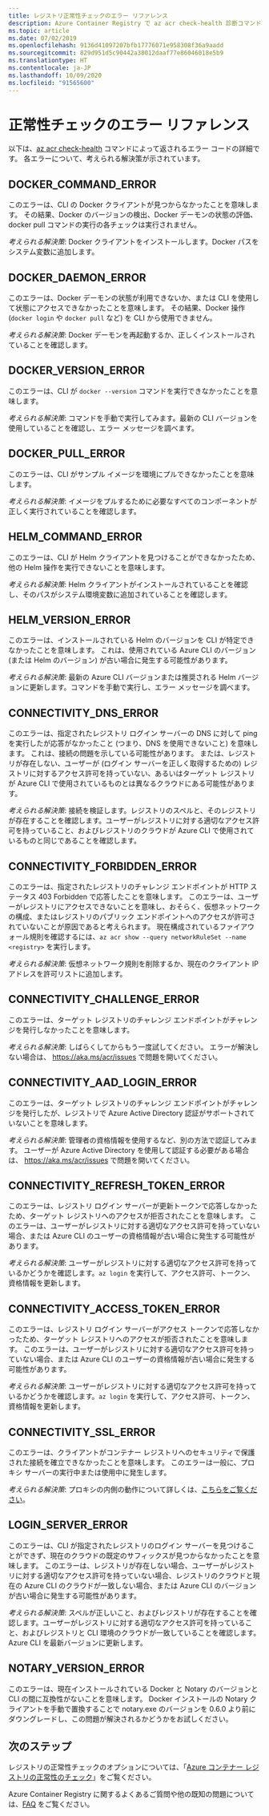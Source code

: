 ```yaml
---
title: レジストリ正常性チェックのエラー リファレンス
description: Azure Container Registry で az acr check-health 診断コマンドを実行することによって検出された問題のエラー コードと考えられる解決策
ms.topic: article
ms.date: 07/02/2019
ms.openlocfilehash: 9136d41097207bfb17776071e958308f36a9aadd
ms.sourcegitcommit: 829d951d5c90442a38012daaf77e86046018e5b9
ms.translationtype: HT
ms.contentlocale: ja-JP
ms.lasthandoff: 10/09/2020
ms.locfileid: "91565600"
---
```

# <a name="health-check-error-reference"></a>正常性チェックのエラー リファレンス

以下は、[az acr check-health][az-acr-check-health] コマンドによって返されるエラー コードの詳細です。 各エラーについて、考えられる解決策が示されています。

## <a name="docker_command_error"></a>DOCKER_COMMAND_ERROR

このエラーは、CLI の Docker クライアントが見つからなかったことを意味します。 その結果、Docker のバージョンの検出、Docker デーモンの状態の評価、docker pull コマンドの実行の各チェックは実行されません。

*考えられる解決策*: Docker クライアントをインストールします。Docker パスをシステム変数に追加します。

## <a name="docker_daemon_error"></a>DOCKER_DAEMON_ERROR

このエラーは、Docker デーモンの状態が利用できないか、または CLI を使用して状態にアクセスできなかったことを意味します。 その結果、Docker 操作 (`docker login` や `docker pull` など) を CLI から使用できません。

*考えられる解決策*: Docker デーモンを再起動するか、正しくインストールされていることを確認します。

## <a name="docker_version_error"></a>DOCKER_VERSION_ERROR

このエラーは、CLI が `docker --version` コマンドを実行できなかったことを意味します。

*考えられる解決策*: コマンドを手動で実行してみます。最新の CLI バージョンを使用していることを確認し、エラー メッセージを調べます。

## <a name="docker_pull_error"></a>DOCKER_PULL_ERROR

このエラーは、CLI がサンプル イメージを環境にプルできなかったことを意味します。

*考えられる解決策*: イメージをプルするために必要なすべてのコンポーネントが正しく実行されていることを確認します。

## <a name="helm_command_error"></a>HELM_COMMAND_ERROR

このエラーは、CLI が Helm クライアントを見つけることができなかったため、他の Helm 操作を実行できないことを意味します。

*考えられる解決策*: Helm クライアントがインストールされていることを確認し、そのパスがシステム環境変数に追加されていることを確認します。

## <a name="helm_version_error"></a>HELM_VERSION_ERROR

このエラーは、インストールされている Helm のバージョンを CLI が特定できなかったことを意味します。 これは、使用されている Azure CLI のバージョン (または Helm のバージョン) が古い場合に発生する可能性があります。

*考えられる解決策*: 最新の Azure CLI バージョンまたは推奨される Helm バージョンに更新します。コマンドを手動で実行し、エラー メッセージを調べます。

## <a name="connectivity_dns_error"></a>CONNECTIVITY_DNS_ERROR

このエラーは、指定されたレジストリ ログイン サーバーの DNS に対して ping を実行したが応答がなかったこと (つまり、DNS を使用できないこと) を意味します。 これは、接続の問題を示している可能性があります。 または、レジストリが存在しない、ユーザーが (ログイン サーバーを正しく取得するための) レジストリに対するアクセス許可を持っていない、あるいはターゲット レジストリが Azure CLI で使用されているものとは異なるクラウドにある可能性があります。

*考えられる解決策*: 接続を検証します。レジストリのスペルと、そのレジストリが存在することを確認します。ユーザーがレジストリに対する適切なアクセス許可を持っていること、およびレジストリのクラウドが Azure CLI で使用されているものと同じであることを確認します。

## <a name="connectivity_forbidden_error"></a>CONNECTIVITY_FORBIDDEN_ERROR

このエラーは、指定されたレジストリのチャレンジ エンドポイントが HTTP ステータス 403 Forbidden で応答したことを意味します。 このエラーは、ユーザーがレジストリにアクセスできないことを意味し、おそらく、仮想ネットワークの構成、またはレジストリのパブリック エンドポイントへのアクセスが許可されていないことが原因であると考えられます。 現在構成されているファイアウォール規則を確認するには、`az acr show --query networkRuleSet --name <registry>` を実行します。

*考えられる解決策*: 仮想ネットワーク規則を削除するか、現在のクライアント IP アドレスを許可リストに追加します。

## <a name="connectivity_challenge_error"></a>CONNECTIVITY_CHALLENGE_ERROR

このエラーは、ターゲット レジストリのチャレンジ エンドポイントがチャレンジを発行しなかったことを意味します。

*考えられる解決策*: しばらくしてからもう一度試してください。 エラーが解決しない場合は、 https://aka.ms/acr/issues で問題を開いてください。

## <a name="connectivity_aad_login_error"></a>CONNECTIVITY_AAD_LOGIN_ERROR

このエラーは、ターゲット レジストリのチャレンジ エンドポイントがチャレンジを発行したが、レジストリで Azure Active Directory 認証がサポートされていないことを意味します。

*考えられる解決策*: 管理者の資格情報を使用するなど、別の方法で認証してみます。 ユーザーが Azure Active Directory を使用して認証する必要がある場合は、 https://aka.ms/acr/issues で問題を開いてください。

## <a name="connectivity_refresh_token_error"></a>CONNECTIVITY_REFRESH_TOKEN_ERROR

このエラーは、レジストリ ログイン サーバーが更新トークンで応答しなかったため、ターゲット レジストリへのアクセスが拒否されたことを意味します。 このエラーは、ユーザーがレジストリに対する適切なアクセス許可を持っていない場合、または Azure CLI のユーザーの資格情報が古い場合に発生する可能性があります。

*考えられる解決策*: ユーザーがレジストリに対する適切なアクセス許可を持っているかどうかを確認します。`az login` を実行して、アクセス許可、トークン、資格情報を更新します。

## <a name="connectivity_access_token_error"></a>CONNECTIVITY_ACCESS_TOKEN_ERROR

このエラーは、レジストリ ログイン サーバーがアクセス トークンで応答しなかったため、ターゲット レジストリへのアクセスが拒否されたことを意味します。 このエラーは、ユーザーがレジストリに対する適切なアクセス許可を持っていない場合、または Azure CLI のユーザーの資格情報が古い場合に発生する可能性があります。

*考えられる解決策*: ユーザーがレジストリに対する適切なアクセス許可を持っているかどうかを確認します。`az login` を実行して、アクセス許可、トークン、資格情報を更新します。

## <a name="connectivity_ssl_error"></a>CONNECTIVITY_SSL_ERROR

このエラーは、クライアントがコンテナー レジストリへのセキュリティで保護された接続を確立できなかったことを意味します。 このエラーは一般に、プロキシ サーバーの実行中または使用中に発生します。

*考えられる解決策*: プロキシの内側の動作について詳しくは、[こちらをご覧ください](/cli/azure/use-cli-effectively)。

## <a name="login_server_error"></a>LOGIN_SERVER_ERROR

このエラーは、CLI が指定されたレジストリのログイン サーバーを見つけることができず、現在のクラウドの既定のサフィックスが見つからなかったことを意味します。 このエラーは、レジストリが存在しない場合、ユーザーがレジストリに対する適切なアクセス許可を持っていない場合、レジストリのクラウドと現在の Azure CLI のクラウドが一致しない場合、または Azure CLI のバージョンが古い場合に発生する可能性があります。

*考えられる解決策*: スペルが正しいこと、およびレジストリが存在することを確認します。ユーザーがレジストリに対する適切なアクセス許可を持っていること、およびレジストリと CLI 環境のクラウドが一致していることを確認します。Azure CLI を最新バージョンに更新します。

## <a name="notary_version_error"></a>NOTARY_VERSION_ERROR

このエラーは、現在インストールされている Docker と Notary のバージョンと CLI の間に互換性がないことを意味します。 Docker インストールの Notary クライアントを手動で置換することで notary.exe のバージョンを 0.6.0 より前にダウングレードし、この問題が解決されるかどうかをお試しください。

## <a name="next-steps"></a>次のステップ

レジストリの正常性チェックのオプションについては、「[Azure コンテナー レジストリの正常性のチェック](container-registry-check-health.md)」をご覧ください。

Azure Container Registry に関するよくあるご質問や他の既知の問題については、[FAQ](container-registry-faq.md) をご覧ください。





<!-- LINKS - internal -->
[az-acr-check-health]: /cli/azure/acr#az-acr-check-health
